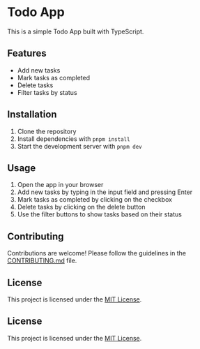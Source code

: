 # Todo App

This is a simple Todo App built with TypeScript.

## Features

- Add new tasks
- Mark tasks as completed
- Delete tasks
- Filter tasks by status

## Installation

1. Clone the repository
2. Install dependencies with `pnpm install`
3. Start the development server with `pnpm dev`

## Usage

1. Open the app in your browser
2. Add new tasks by typing in the input field and pressing Enter
3. Mark tasks as completed by clicking on the checkbox
4. Delete tasks by clicking on the delete button
5. Use the filter buttons to show tasks based on their status

## Contributing

Contributions are welcome! Please follow the guidelines in the [CONTRIBUTING.md](./CONTRIBUTING.md) file.

## License

This project is licensed under the [MIT License](./LICENSE).

## License

This project is licensed under the [MIT License](./LICENSE).
